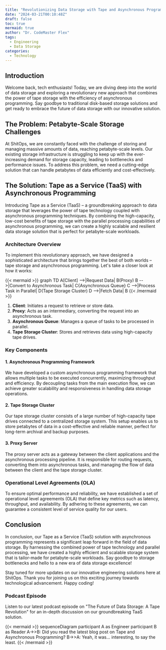 ```yaml
---
title: "Revolutionizing Data Storage with Tape and Asynchronous Programming"
date: "2024-03-21T00:10:48Z"
draft: false
toc: true
mermaid: true
author: "Dr. CodeMaster Flex"
tags:
  - Engineering
  - Data Storage
categories:
  - Technology
---
```


## Introduction

Welcome back, tech enthusiasts! Today, we are diving deep into the world of data storage and exploring a revolutionary new approach that combines the power of tape storage with the efficiency of asynchronous programming. Say goodbye to traditional disk-based storage solutions and get ready to embrace the future of data storage with our innovative solution.

## The Problem: Petabyte-Scale Storage Challenges

At ShitOps, we are constantly faced with the challenge of storing and managing massive amounts of data, reaching petabyte-scale levels. Our existing storage infrastructure is struggling to keep up with the ever-increasing demand for storage capacity, leading to bottlenecks and performance issues. To address this problem, we need a cutting-edge solution that can handle petabytes of data efficiently and cost-effectively.

## The Solution: Tape as a Service (TaaS) with Asynchronous Programming

Introducing Tape as a Service (TaaS) – a groundbreaking approach to data storage that leverages the power of tape technology coupled with asynchronous programming techniques. By combining the high-capacity, low-cost benefits of tape storage with the parallel processing capabilities of asynchronous programming, we can create a highly scalable and resilient data storage solution that is perfect for petabyte-scale workloads.

### Architecture Overview

To implement this revolutionary approach, we have designed a sophisticated architecture that brings together the best of both worlds – tape storage and asynchronous programming. Let's take a closer look at how it works:

{{< mermaid >}}
graph TD
    A[Client] -->|Request Data| B(Proxy)
    B -->|Convert to Asynchronous Task| C{Asynchronous Queue}
    C -->|Process Task in Parallel| D(Tape Storage Cluster)
    D -->|Fetch Data| B
{{< /mermaid >}}

1. **Client**: Initiates a request to retrieve or store data.
2. **Proxy**: Acts as an intermediary, converting the request into an asynchronous task.
3. **Asynchronous Queue**: Manages a queue of tasks to be processed in parallel.
4. **Tape Storage Cluster**: Stores and retrieves data using high-capacity tape drives.

### Key Components

#### 1. Asynchronous Programming Framework

We have developed a custom asynchronous programming framework that allows multiple tasks to be executed concurrently, maximizing throughput and efficiency. By decoupling tasks from the main execution flow, we can achieve greater scalability and responsiveness in handling data storage operations.

#### 2. Tape Storage Cluster

Our tape storage cluster consists of a large number of high-capacity tape drives connected to a centralized storage system. This setup enables us to store petabytes of data in a cost-effective and reliable manner, perfect for long-term archival and backup purposes.

#### 3. Proxy Server

The proxy server acts as a gateway between the client applications and the asynchronous processing pipeline. It is responsible for routing requests, converting them into asynchronous tasks, and managing the flow of data between the client and the tape storage cluster.

### Operational Level Agreements (OLA)

To ensure optimal performance and reliability, we have established a set of operational level agreements (OLA) that define key metrics such as latency, throughput, and availability. By adhering to these agreements, we can guarantee a consistent level of service quality for our users.

## Conclusion

In conclusion, our Tape as a Service (TaaS) solution with asynchronous programming represents a significant leap forward in the field of data storage. By harnessing the combined power of tape technology and parallel processing, we have created a highly efficient and scalable storage system that is tailor-made for petabyte-scale workloads. Say goodbye to storage bottlenecks and hello to a new era of data storage excellence!

Stay tuned for more updates on our innovative engineering solutions here at ShitOps. Thank you for joining us on this exciting journey towards technological advancement. Happy coding!

### Podcast Episode

Listen to our latest podcast episode on "The Future of Data Storage: A Tape Revolution" for an in-depth discussion on our groundbreaking TaaS solution.

{{< mermaid >}}
sequenceDiagram
    participant A as Engineer
    participant B as Reader
    A->>B: Did you read the latest blog post on Tape and Asynchronous Programming?
    B->>A: Yeah, it was... interesting, to say the least.
{{< /mermaid >}}
